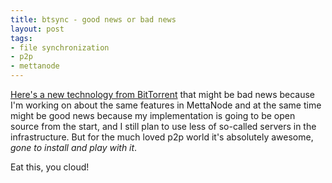 ```yaml
--- 
title: btsync - good news or bad news
layout: post
tags:
- file synchronization
- p2p
- mettanode
---
```

[Here's a new technology from BitTorrent](http://labs.bittorrent.com/experiments/sync.html) that might be bad news because I'm working on about the same features in MettaNode and at the same time might be good news because my implementation is going to be open source from the start, and I still plan to use less of so-called servers in the infrastructure. But for the much loved p2p world it's absolutely awesome, *gone to install and play with it*.

Eat this, you cloud!
